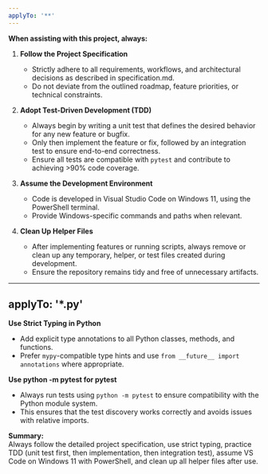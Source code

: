 ```yaml
---
applyTo: '**'
---
```

**When assisting with this project, always:**

1. **Follow the Project Specification**  
   - Strictly adhere to all requirements, workflows, and architectural decisions as described in specification.md.  
   - Do not deviate from the outlined roadmap, feature priorities, or technical constraints.

2. **Adopt Test-Driven Development (TDD)**  
   - Always begin by writing a unit test that defines the desired behavior for any new feature or bugfix.  
   - Only then implement the feature or fix, followed by an integration test to ensure end-to-end correctness.  
   - Ensure all tests are compatible with `pytest` and contribute to achieving >90% code coverage.

3. **Assume the Development Environment**  
   - Code is developed in Visual Studio Code on Windows 11, using the PowerShell terminal.  
   - Provide Windows-specific commands and paths when relevant.

4. **Clean Up Helper Files**  
   - After implementing features or running scripts, always remove or clean up any temporary, helper, or test files created during development.  
   - Ensure the repository remains tidy and free of unnecessary artifacts.
---
applyTo: '*.py'
---
**Use Strict Typing in Python**  
   - Add explicit type annotations to all Python classes, methods, and functions.  
   - Prefer `mypy`-compatible type hints and use `from __future__ import annotations` where appropriate.

**Use python -m pytest for pytest**
   - Always run tests using `python -m pytest` to ensure compatibility with the Python module system.  
   - This ensures that the test discovery works correctly and avoids issues with relative imports.
   
**Summary:**  
Always follow the detailed project specification, use strict typing, practice TDD (unit test first, then implementation, then integration test), assume VS Code on Windows 11 with PowerShell, and clean up all helper files after use.

